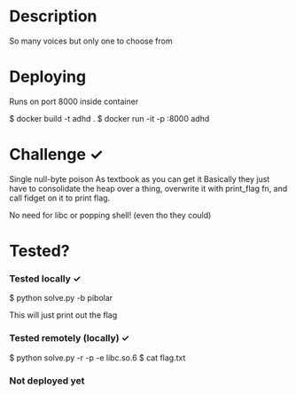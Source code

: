 # Description

So many voices but only one to choose from

# Deploying

Runs on port 8000 inside container

$ docker build -t adhd .
$ docker run -it -p <outerport>:8000 adhd

# Challenge ✓

Single null-byte poison
As textbook as you can get it
Basically they just have to consolidate the heap over a thing,
overwrite it with print_flag fn, and call fidget on it to print flag.

No need for libc or popping shell! (even tho they could)

# Tested?

### Tested locally ✓

$ python solve.py -b pibolar

This will just print out the flag

### Tested remotely (locally) ✓

$ python solve.py -r <remoteaddr> -p <port> -e libc.so.6
$ cat flag.txt

### Not deployed yet